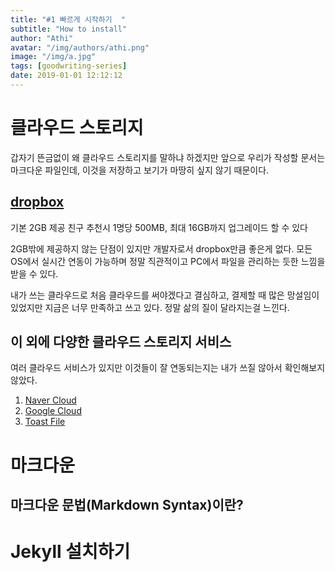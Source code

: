 ```yaml
---
title: "#1 빠르게 시작하기  "
subtitle: "How to install"
author: "Athi"
avatar: "/img/authors/athi.png"
image: "/img/a.jpg"
tags: [goodwriting-series]
date: 2019-01-01 12:12:12
---
```


# 클라우드 스토리지

갑자기 뜬금없이 왜 클라우드 스토리지를 말하냐 하겠지만
앞으로 우리가 작성할 문서는 마크다운 파일인데, 이것을 저장하고 보기가 마땅히 싶지 않기 때문이다.

## [dropbox](https://www.dropbox.com/)

기본 2GB 제공
친구 추천시 1명당 500MB, 최대 16GB까지 업그레이드 할 수 있다

2GB밖에 제공하지 않는 단점이 있지만
개발자로서 dropbox만큼 좋은게 없다.
모든 OS에서 실시간 연동이 가능하며 정말 직관적이고 PC에서 파일을 관리하는 듯한 느낌을 받을 수 있다.

내가 쓰는 클라우드로 처음 클라우드를 써야겠다고 결심하고, 결제할 때 많은 망설임이 있었지만 지금은 너무 만족하고 쓰고 있다.
정말 삶의 질이 달라지는걸 느낀다.

## 이 외에 다양한 클라우드 스토리지 서비스

여러 클라우드 서비스가 있지만 이것들이 잘 연동되는지는 내가 쓰질 않아서 확인해보지 않았다.

1. [Naver Cloud]()
2. [Google Cloud]()
3. [Toast File](https://file.toast.com/)

# 마크다운

## 마크다운 문법(Markdown Syntax)이란?

# Jekyll 설치하기
